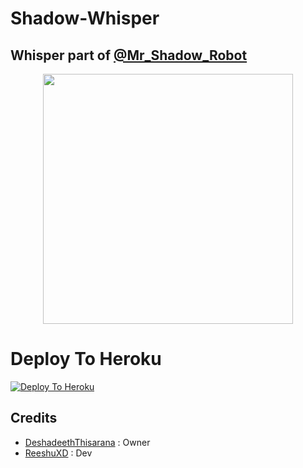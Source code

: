 # Shadow-Whisper 

## Whisper part of [@Mr_Shadow_Robot](https://t.me/Mr_Shadow_Robot)

<p align="center"><a href="https://t.me/Mr_Shadow_Robot"><img src="https://telegra.ph/file/cfc30564ae32f55b27aa5.jpg" width="400"></a></p>

# Deploy To Heroku

[![Deploy To Heroku](https://www.herokucdn.com/deploy/button.svg)](https://heroku.com/deploy?template=https://github.com/deshadeeth-thisarana/Shadow-Whisper)

## Credits
- [DeshadeethThisarana](https://github.com/deshadeeth-thisarana) : Owner
- [ReeshuXD](https://github.com/Reeshuxd) : Dev
